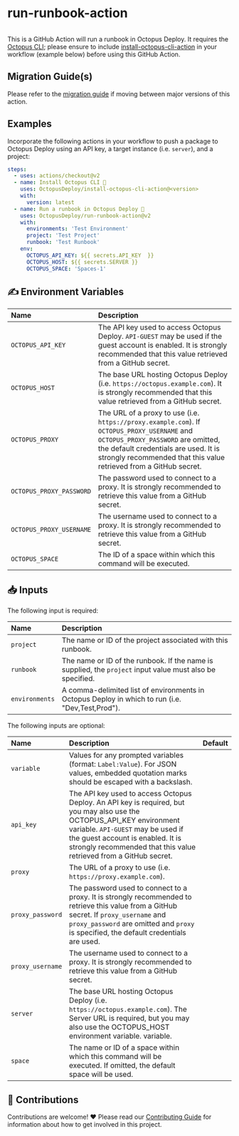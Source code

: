 # run-runbook-action

<img alt= "" src="https://github.com/OctopusDeploy/run-runbook-action/raw/main/assets/github-actions-octopus.png" />

This is a GitHub Action will run a runbook in Octopus Deploy. It requires the [Octopus CLI](https://octopus.com/docs/octopus-rest-api/octopus-cli); please ensure to include [install-octopus-cli-action](https://github.com/OctopusDeploy/install-octopus-cli-action) in your workflow (example below) before using this GitHub Action.

## Migration Guide(s)

Please refer to the [migration guide](migration-guide.md) if moving between major versions of this action.

## Examples

Incorporate the following actions in your workflow to push a package to Octopus Deploy using an API key, a target instance (i.e. `server`), and a project:

```yml
steps:
  - uses: actions/checkout@v2
  - name: Install Octopus CLI 🐙
    uses: OctopusDeploy/install-octopus-cli-action@<version>
    with:
      version: latest
  - name: Run a runbook in Octopus Deploy 🐙
    uses: OctopusDeploy/run-runbook-action@v2
    with:
      environments: 'Test Environment'
      project: 'Test Project'
      runbook: 'Test Runbook'
    env:
      OCTOPUS_API_KEY: ${{ secrets.API_KEY  }}
      OCTOPUS_HOST: ${{ secrets.SERVER }}
      OCTOPUS_SPACE: 'Spaces-1'
```

## ✍️ Environment Variables

| Name                     | Description                                                                                                                                                                                                                                      |
| :----------------------- | :----------------------------------------------------------------------------------------------------------------------------------------------------------------------------------------------------------------------------------------------- |
| `OCTOPUS_API_KEY`        | The API key used to access Octopus Deploy. `API-GUEST` may be used if the guest account is enabled. It is strongly recommended that this value retrieved from a GitHub secret.                                                                   |
| `OCTOPUS_HOST`           | The base URL hosting Octopus Deploy (i.e. `https://octopus.example.com`). It is strongly recommended that this value retrieved from a GitHub secret.                                                                                             |
| `OCTOPUS_PROXY`          | The URL of a proxy to use (i.e. `https://proxy.example.com`). If `OCTOPUS_PROXY_USERNAME` and `OCTOPUS_PROXY_PASSWORD` are omitted, the default credentials are used. It is strongly recommended that this value retrieved from a GitHub secret. |
| `OCTOPUS_PROXY_PASSWORD` | The password used to connect to a proxy. It is strongly recommended to retrieve this value from a GitHub secret.                                                                                                                                 |
| `OCTOPUS_PROXY_USERNAME` | The username used to connect to a proxy. It is strongly recommended to retrieve this value from a GitHub secret.                                                                                                                                 |
| `OCTOPUS_SPACE`          | The ID of a space within which this command will be executed.                                                                                                                                                                                    |

## 📥 Inputs

The following input is required:

| Name           | Description                                                                                               |
| :------------- | :-------------------------------------------------------------------------------------------------------- |
| `project`      | The name or ID of the project associated with this runbook.                                               |
| `runbook`      | The name or ID of the runbook. If the name is supplied, the `project` input value must also be specified. |
| `environments` | A comma-delimited list of environments in Octopus Deploy in which to run (i.e. "Dev,Test,Prod").          |

The following inputs are optional:

| Name             | Description                                                                                                                                                                                                                                                           | Default |
| :--------------- | :-------------------------------------------------------------------------------------------------------------------------------------------------------------------------------------------------------------------------------------------------------------------- | :-----: |
| `variable`       | Values for any prompted variables (format: `Label:Value`). For JSON values, embedded quotation marks should be escaped with a backslash.                                                                                                                              |         |
| `api_key`        | The API key used to access Octopus Deploy. An API key is required, but you may also use the OCTOPUS_API_KEY environment variable. `API-GUEST` may be used if the guest account is enabled. It is strongly recommended that this value retrieved from a GitHub secret. |         |
| `proxy`          | The URL of a proxy to use (i.e. `https://proxy.example.com`).                                                                                                                                                                                                         |         |
| `proxy_password` | The password used to connect to a proxy. It is strongly recommended to retrieve this value from a GitHub secret. If `proxy_username` and `proxy_password` are omitted and `proxy` is specified, the default credentials are used.                                     |         |
| `proxy_username` | The username used to connect to a proxy. It is strongly recommended to retrieve this value from a GitHub secret.                                                                                                                                                      |         |
| `server`         | The base URL hosting Octopus Deploy (i.e. `https://octopus.example.com`). The Server URL is required, but you may also use the OCTOPUS_HOST environment variable. variable.                                                                                           |         |
| `space`          | The name or ID of a space within which this command will be executed. If omitted, the default space will be used.                                                                                                                                                     |         |

## 🤝 Contributions

Contributions are welcome! :heart: Please read our [Contributing Guide](CONTRIBUTING.md) for information about how to get involved in this project.
